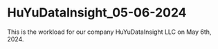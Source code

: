 # HuYuDataInsight_05-06-2024
This is the workload for our company HuYuDataInsight LLC on May 6th, 2024.
